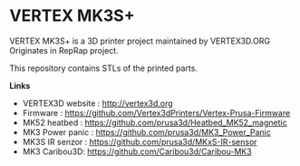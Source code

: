 # VERTEX MK3S+


VERTEX MK3S+ is a 3D printer project maintained by VERTEX3D.ORG
Originates in RepRap project.

This repository contains STLs of the printed parts.

**Links**

 * VERTEX3D website : http://vertex3d.org
 * Firmware : https://github.com/Vertex3dPrinters/Vertex-Prusa-Firmware
 * MK52 heatbed : https://github.com/prusa3d/Heatbed_MK52_magnetic
 * MK3 Power panic : https://github.com/prusa3d/MK3_Power_Panic
 * MK3S IR senzor : https://github.com/prusa3d/MKxS-IR-sensor
 * MK3 Caribou3D: https://github.com/Caribou3d/Caribou-MK3
